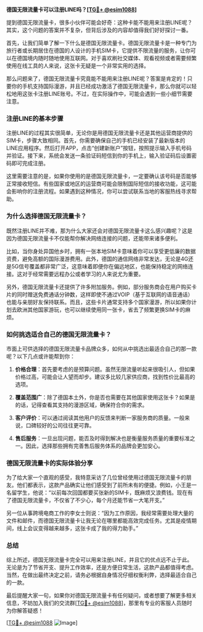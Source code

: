 **德国无限流量卡可以注册LINE吗？[[TG💪+ @esim1088](https://t.me/s/esim1088)]**

提到德国无限流量卡，很多小伙伴可能会好奇：这种卡能不能用来注册LINE呢？其实，这个问题的答案并不复杂，但背后涉及的内容却值得我们好好探讨一番。

首先，让我们简单了解一下什么是德国无限流量卡。德国无限流量卡是一种专门为旅行者或长期居住在德国的人设计的手机SIM卡，它提供不限流量的服务，让你可以在德国境内随时随地使用互联网。对于喜欢刷社交媒体、观看视频或者需要频繁使用在线工具的人来说，这张卡无疑是一个非常实用的选择。

那么问题来了，德国无限流量卡究竟能不能用来注册LINE呢？答案是肯定的！只要你的手机支持国际漫游，并且已经成功激活了德国无限流量卡，那么你就可以轻松地用这张卡注册LINE账号。不过，在实际操作中，可能会遇到一些小细节需要注意。

### **注册LINE的基本步骤**
注册LINE的过程其实很简单，无论你是用德国无限流量卡还是其他运营商提供的SIM卡，步骤大致相同。首先，你需要确保自己的手机已经安装了最新版本的LINE应用程序。然后打开APP，点击“创建新账户”按钮，按照提示输入手机号码并验证。接下来，系统会发送一条验证码短信到你的手机上，输入验证码后设置密码即可完成注册。

这里需要注意的是，如果你使用的是德国无限流量卡，一定要确认该号码是否能够正常接收短信。有些国家或地区的运营商可能会限制国际短信的接收功能，这可能会影响你的注册流程。如果遇到这种情况，你可以尝试联系当地的客服热线寻求帮助。

### **为什么选择德国无限流量卡？**
既然注册LINE并不难，那为什么大家还会对德国无限流量卡这么感兴趣呢？这是因为德国无限流量卡不仅能帮你解决网络连接的问题，还能带来诸多便利。

比如，当你身处异国他乡时，拥有一张本地SIM卡意味着你可以享受更低廉的数据资费，避免高额的国际漫游费用。此外，德国的通信网络非常发达，无论是4G还是5G信号覆盖都非常广泛，这意味着即便你在偏远地区，也能保持稳定的网络连接。这对于经常需要远程办公或者学习的人来说尤为重要。

另外，德国无限流量卡还提供了许多附加服务。例如，部分服务商会在用户购买卡片的同时赠送免费通话分钟数，这样即使不通过VOIP（基于互联网的语音通话）也能与亲朋好友保持联系。而且，这些卡片通常支持多个国家漫游，所以如果你计划去欧洲其他国家游玩，也可以继续使用同一张卡，省去了频繁更换SIM卡的麻烦。

### **如何挑选适合自己的德国无限流量卡？**
市面上可供选择的德国无限流量卡品牌众多，如何从中挑选出最适合自己的那一款呢？以下几点或许能帮到你：

1. **价格合理**：首先要考虑的是预算问题。虽然无限流量听起来很吸引人，但如果价格过高，可能会让人望而却步。建议多比较几家供应商，找到性价比最高的选项。
   
2. **覆盖范围广**：除了德国本土外，你是否也需要在其他国家使用这张卡？如果是的话，记得查看其支持的漫游区域，确保符合你的需求。

3. **客户评价**：可以通过阅读其他用户的反馈来判断一家服务商的质量。一般来说，口碑较好的公司往往更可靠。

4. **售后服务**：一旦出现问题，能否及时得到解决也是衡量服务质量的重要标准之一。因此，选择那些拥有完善售后服务体系的品牌会更加安心。

### **德国无限流量卡的实际体验分享**
为了给大家一个直观的感受，我特意采访了几位曾经使用过德国无限流量卡的朋友。他们都表示，这款产品确实让他们感受到了前所未有的便捷。例如，小王是一名留学生，他说：“以前每次回国都要买张新的SIM卡，既麻烦又浪费钱。现在有了德国无限流量卡，不仅省了不少心，每个月还能节省一大笔开支。”

另一位从事跨境电商工作的李女士则说：“因为工作原因，我经常需要处理大量的文件和邮件，而德国无限流量卡让我无论在哪里都能高效完成任务。尤其是疫情期间，线上会议变得越来越多，这张卡成了我的得力助手。”

### **总结**
综上所述，德国无限流量卡完全可以用来注册LINE，并且它的优点远不止于此。无论是为了节省开支、提升工作效率，还是方便日常生活，这款产品都值得考虑。当然，在做出最终决定之前，请务必根据自身情况仔细权衡利弊，选择最适合自己的一款。

最后提醒大家一句，如果你对德国无限流量卡有任何疑问，或者想要了解更多相关信息，不妨加入我们的交流群[[TG💪+ @esim1088](https://t.me/s/esim1088)]，那里有专业的客服人员随时为你解答疑惑！

[[TG💪+ @esim1088](https://t.me/s/esim1088) ![Image](https://i.postimg.cc/4NQfJmqS/Snipaste-2025-05-13-00-14-12.png)]